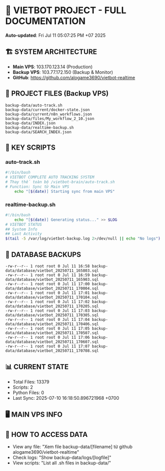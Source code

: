 # 🤖 VIETBOT PROJECT - FULL DOCUMENTATION
**Auto-updated**: Fri Jul 11 05:07:25 PM +07 2025

## 🏗️ SYSTEM ARCHITECTURE
- **Main VPS**: 103.170.123.14 (Production)
- **Backup VPS**: 103.77.172.150 (Backup & Monitor)
- **GitHub**: https://github.com/alogame3690/vietbot-realtime

## 📁 PROJECT FILES (Backup VPS)
```
backup-data/auto-track.sh
backup-data/current/docker-state.json
backup-data/current/n8n_workflows.json
backup-data/files/My_workflow_2_10.json
backup-data/INDEX.json
backup-data/realtime-backup.sh
backup-data/SEARCH_INDEX.json
```

## 🔧 KEY SCRIPTS
### auto-track.sh
```bash
#!/bin/bash
# VIETBOT COMPLETE AUTO TRACKING SYSTEM
# Thay thế toàn bộ /vietbot-brain/auto-track.sh
# Function: Sync từ Main VPS
    echo "[$(date)] Starting sync from main VPS"
```
### realtime-backup.sh
```bash
#!/bin/bash
    echo "[$(date)] Generating status..." >> $LOG
# VIETBOT STATUS
## System Info
## Last Activity
$(tail -5 /var/log/vietbot-backup.log 2>/dev/null || echo "No logs")
```

## 💾 DATABASE BACKUPS
```
-rw-r--r-- 1 root root 0 Jul 11 16:58 backup-data/database/vietbot_20250711_165803.sql
-rw-r--r-- 1 root root 0 Jul 11 16:59 backup-data/database/vietbot_20250711_165903.sql
-rw-r--r-- 1 root root 0 Jul 11 17:00 backup-data/database/vietbot_20250711_170004.sql
-rw-r--r-- 1 root root 0 Jul 11 17:01 backup-data/database/vietbot_20250711_170104.sql
-rw-r--r-- 1 root root 0 Jul 11 17:02 backup-data/database/vietbot_20250711_170205.sql
-rw-r--r-- 1 root root 0 Jul 11 17:03 backup-data/database/vietbot_20250711_170305.sql
-rw-r--r-- 1 root root 0 Jul 11 17:04 backup-data/database/vietbot_20250711_170406.sql
-rw-r--r-- 1 root root 0 Jul 11 17:05 backup-data/database/vietbot_20250711_170507.sql
-rw-r--r-- 1 root root 0 Jul 11 17:06 backup-data/database/vietbot_20250711_170607.sql
-rw-r--r-- 1 root root 0 Jul 11 17:07 backup-data/database/vietbot_20250711_170708.sql
```

## 📊 CURRENT STATE
- Total Files: 13379
- Scripts: 2
- Python Files: 0
- Last Sync: 2025-07-10 16:18:50.896721968 +0700

## 🖥️ MAIN VPS INFO


## 🚨 HOW TO ACCESS DATA
- View any file: "Xem file backup-data/[filename] từ github alogame3690/vietbot-realtime"
- Check logs: "Show backup-data/logs/[logfile]"
- View scripts: "List all .sh files in backup-data/"
